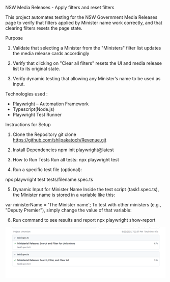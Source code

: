  NSW Media Releases - Apply filters and reset filters

This project automates testing for the NSW Government Media Releases page to verify that filters applied by Minister name work correctly, and that clearing filters resets the page state.

Purpose
1. Validate that selecting a Minister from the "Ministers" filter list updates the media release cards accordingly
2. Verify that  clicking on "Clear all filters" resets the UI and media release list to its original state.

3. Verify dynamic testing that allowing any Minister’s name to be used as input.


Technologies used : 


- [Playwright](https://playwright.dev/) – Automation Framework
- Typescript(Node.js)
- Playwright Test Runner

Instructions for Setup

1. Clone the Repository
git clone https://github.com/shilpakatoch/Revenue.git

2. Install Dependencies
npm init playwright@latest

3. How to Run Tests
Run all tests:
npx playwright test

4. Run a specific test file (optional):

npx playwright test tests/filename.spec.ts

5. Dynamic Input for Minister Name
Inside the test script (task1.spec.ts), the Minister name is stored in a variable like this:

var ministerName = 'The Minister name';
To test with other ministers (e.g., "Deputy Premier"), simply change the value of that variable:

6. Run command to see results and report 
npx playwright show-report

![alt text](image.png)